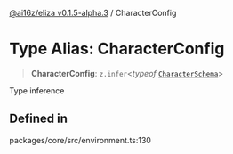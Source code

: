 [@ai16z/eliza v0.1.5-alpha.3](../index.md) / CharacterConfig

# Type Alias: CharacterConfig

> **CharacterConfig**: `z.infer`\<*typeof* [`CharacterSchema`](../variables/CharacterSchema.md)\>

Type inference

## Defined in

packages/core/src/environment.ts:130
